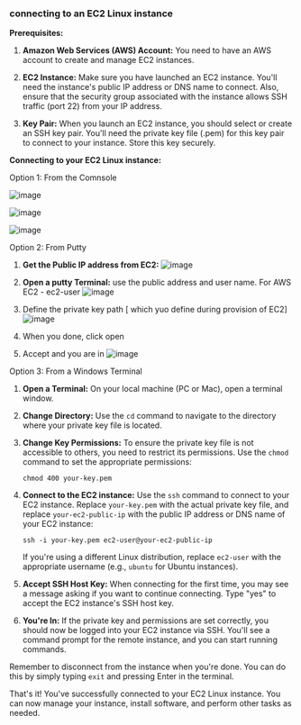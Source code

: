 ### connecting to an EC2 Linux instance

**Prerequisites:**

1. **Amazon Web Services (AWS) Account:** You need to have an AWS account to create and manage EC2 instances.

2. **EC2 Instance:** Make sure you have launched an EC2 instance. You'll need the instance's public IP address or DNS name to connect. Also, ensure that the security group associated with the instance allows SSH traffic (port 22) from your IP address.

3. **Key Pair:** When you launch an EC2 instance, you should select or create an SSH key pair. You'll need the private key file (.pem) for this key pair to connect to your instance. Store this key securely.

**Connecting to your EC2 Linux instance:**

Option 1: From the Comnsole 

![image](https://github.com/asiandevs/cloud_services/assets/37457408/324c96e7-83b6-43bf-8d17-c91f0dc91dd7)

![image](https://github.com/asiandevs/cloud_services/assets/37457408/7ace86b0-787d-48f8-9da4-e55842626c5a)

![image](https://github.com/asiandevs/cloud_services/assets/37457408/cc51dcac-5cbe-4ed3-a032-1f25df555602)


Option 2: From Putty 

1. **Get the Public IP address from EC2:**
![image](https://github.com/asiandevs/cloud_services/assets/37457408/f6c74ed3-4d31-45e7-baa3-68bb0d901409)

3. **Open a putty Terminal:** use the public address and user name. For AWS EC2 - ec2-user
  ![image](https://github.com/asiandevs/cloud_services/assets/37457408/82199834-098f-4709-a860-d7a23f54eab5)

4. Define the private key path [ which yuo define during provision of EC2]
   ![image](https://github.com/asiandevs/cloud_services/assets/37457408/deade413-6948-475b-a13a-cdfa77c60850)
5. When you done, click open

6. Accept and you are in
   ![image](https://github.com/asiandevs/cloud_services/assets/37457408/7cdc35ab-8c30-4556-9d04-8e1b8a55ce85)

Option 3: From a Windows Terminal

1. **Open a Terminal:** On your local machine (PC or Mac), open a terminal window.

2. **Change Directory:** Use the `cd` command to navigate to the directory where your private key file is located.

3. **Change Key Permissions:** To ensure the private key file is not accessible to others, you need to restrict its permissions. Use the `chmod` command to set the appropriate permissions:

   ```
   chmod 400 your-key.pem
   ```

4. **Connect to the EC2 instance:** Use the `ssh` command to connect to your EC2 instance. Replace `your-key.pem` with the actual private key file, and replace `your-ec2-public-ip` with the public IP address or DNS name of your EC2 instance:

   ```shell
   ssh -i your-key.pem ec2-user@your-ec2-public-ip
   ```

   If you're using a different Linux distribution, replace `ec2-user` with the appropriate username (e.g., `ubuntu` for Ubuntu instances).

5. **Accept SSH Host Key:** When connecting for the first time, you may see a message asking if you want to continue connecting. Type "yes" to accept the EC2 instance's SSH host key.

6. **You're In:** If the private key and permissions are set correctly, you should now be logged into your EC2 instance via SSH. You'll see a command prompt for the remote instance, and you can start running commands.

Remember to disconnect from the instance when you're done. You can do this by simply typing `exit` and pressing Enter in the terminal.

That's it! You've successfully connected to your EC2 Linux instance. You can now manage your instance, install software, and perform other tasks as needed.
